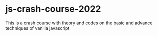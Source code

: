 # js-crash-course-2022
This is a crash course with theory and codes on the basic and advance techniques of vanilla javascript
